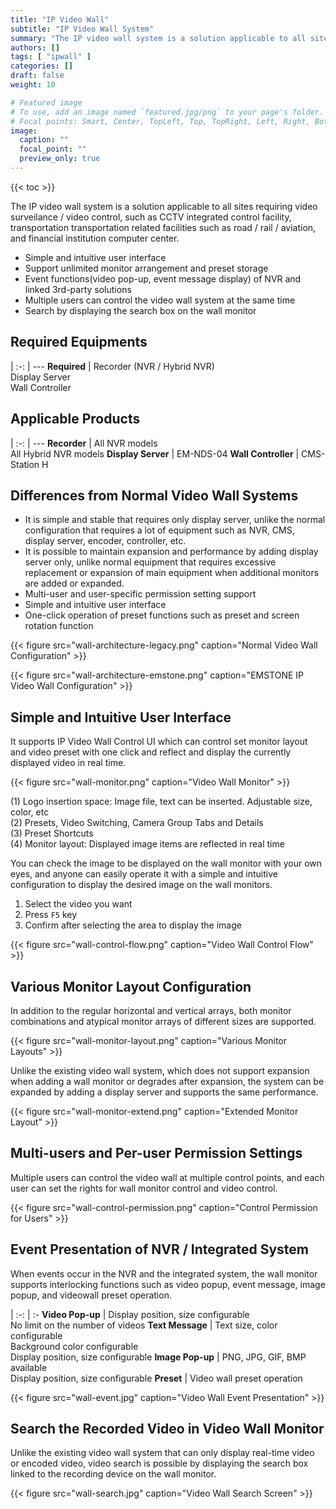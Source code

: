 ```yaml
---
title: "IP Video Wall"
subtitle: "IP Video Wall System"
summary: "The IP video wall system is a solution applicable to all sites requiring video surveilance / video control, such as CCTV integrated control facility, transportation transportation related facilities such as road / rail / aviation, and financial institution computer center."
authors: []
tags: [ "ipwall" ]
categories: []
draft: false
weight: 10

# Featured image
# To use, add an image named `featured.jpg/png` to your page's folder.
# Focal points: Smart, Center, TopLeft, Top, TopRight, Left, Right, BottomLeft, Bottom, BottomRight.
image:
  caption: ""
  focal_point: ""
  preview_only: true
---
```


{{< toc >}}

The IP video wall system is a solution applicable to all sites requiring video surveilance / video control, such as CCTV integrated control facility, transportation transportation related facilities such as road / rail / aviation, and financial institution computer center.

- Simple and intuitive user interface
- Support unlimited monitor arrangement and preset storage
- Event functions(video pop-up, event message display) of NVR and linked 3rd-party solutions 
- Multiple users can control the video wall system at the same time
- Search by displaying the search box on the wall monitor

<div class="container">
<div class="row">
<div class="col-12 col-sm-6 pl-0">

## Required Equipments

|
:-: | ---
**Required** | Recorder (NVR / Hybrid NVR)<br>Display Server<br>Wall Controller

</div>
<div class="col-12 col-sm-6 pl-0">

## Applicable Products

|
:-: | ---
**Recorder** | All NVR models<br>All Hybrid NVR models
**Display Server** | EM-NDS-04
**Wall Controller** | CMS-Station H

</div>
</div>
</div>

## Differences from Normal Video Wall Systems

- It is simple and stable that requires only display server, unlike the normal configuration that requires a lot of equipment such as NVR, CMS, display server, encoder, controller, etc.
- It is possible to maintain expansion and performance by adding display server only, unlike normal equipment that requires excessive replacement or expansion of main equipment when additional monitors are added or expanded. 
- Multi-user and user-specific permission setting support
- Simple and intuitive user interface
- One-click operation of preset functions such as preset and screen rotation function

<div class="container">
<div class="row align-items-end">
<div class="col-12 col-sm-6">

{{< figure src="wall-architecture-legacy.png" caption="Normal Video Wall Configuration" >}}

</div>
<div class="col-12 col-sm-6">

{{< figure src="wall-architecture-emstone.png" caption="EMSTONE IP Video Wall Configuration" >}}

</div>
</div>
</div>

## Simple and Intuitive User Interface

It supports IP Video Wall Control UI which can control set monitor layout and video preset with one click and reflect and display the currently displayed video in real time.

<div class="container">
<div class="row align-items-center">
<div class="col-12 col-sm-8">

{{< figure src="wall-monitor.png" caption="Video Wall Monitor" >}}

</div>
<div class="col-12 col-sm-4">

(1) Logo insertion space: Image file, text can be inserted. Adjustable size, color, etc  
(2) Presets, Video Switching, Camera Group Tabs and Details  
(3) Preset Shortcuts  
(4) Monitor layout: Displayed image items are reflected in real time

</div>
</div>
</div>

 You can check the image to be displayed on the wall monitor with your own eyes, and anyone can easily operate it with a simple and intuitive configuration to display the desired image on the wall monitors.

<div class="container">
<div class="row align-items-center">
<div class="col-12 col-sm-3">

1. Select the video you want
2. Press `F5` key
3. Confirm after selecting the area to display the image

</div>
<div class="col-12 col-sm-9">

{{< figure src="wall-control-flow.png" caption="Video Wall Control Flow" >}}

</div>
</div>
</div>

## Various Monitor Layout Configuration

In addition to the regular horizontal and vertical arrays, both monitor combinations and atypical monitor arrays of different sizes are supported.

{{< figure src="wall-monitor-layout.png" caption="Various Monitor Layouts" >}}

Unlike the existing video wall system, which does not support expansion when adding a wall monitor or degrades after expansion, the system can be expanded by adding a display server and supports the same performance.

{{< figure src="wall-monitor-extend.png" caption="Extended Monitor Layout" >}}

## Multi-users and Per-user Permission Settings

Multiple users can control the video wall at multiple control points, and each user can set the rights for wall monitor control and video control.

{{< figure src="wall-control-permission.png" caption="Control Permission for Users" >}}

## Event Presentation of NVR / Integrated System

When events occur in the NVR and the integrated system, the wall monitor supports interlocking functions such as video popup, event message, image popup, and videowall preset operation.

<div class="container">
<div class="row">
<div class="col-12 col-sm-5">

|
:-: | :-
**Video Pop-up** | Display position, size configurable<br>No limit on the number of videos
**Text Message** | Text size, color configurable<br>Background color configurable<br>Display position, size configurable
**Image Pop-up** | PNG, JPG, GIF, BMP available<br>Display position, size configurable
**Preset** | Video wall preset operation

</div>
<div class="col-12 col-sm-7">

{{< figure src="wall-event.jpg" caption="Video Wall Event Presentation" >}}

</div>
</div>
</div>

## Search the Recorded Video in Video Wall Monitor

 Unlike the existing video wall system that can only display real-time video or encoded video, video search is possible by displaying the search box linked to the recording device on the wall monitor.

{{< figure src="wall-search.jpg" caption="Video Wall Search Screen" >}}

